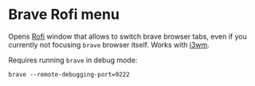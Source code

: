 # Brave Rofi menu

Opens [Rofi](https://github.com/davatorium/rofi) window that allows to switch brave browser tabs, even if you currently not focusing `brave` browser itself.
Works with [i3wm](https://github.com/i3/i3).

Requires running `brave` in debug mode:

`brave --remote-debugging-port=9222`
